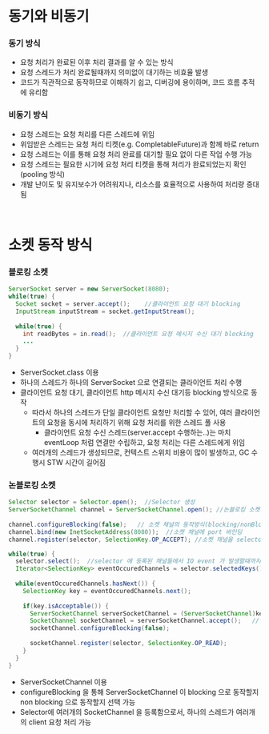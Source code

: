 # 동기와 비동기
### 동기 방식
* 요청 처리가 완료된 이후 처리 결과를 알 수 있는 방식
* 요청 스레드가 처리 완료될때까지 의미없이 대기하는 비효율 발생
* 코드가 직관적으로 동작하므로 이해하기 쉽고, 디버깅에 용이하며, 코드 흐름 추적에 유리함

### 비동기 방식
* 요청 스레드는 요청 처리를 다른 스레드에 위임
* 위임받은 스레드는 요청 처리 티켓(e.g. CompletableFuture)과 함께 바로 return
* 요청 스레드는 이를 통해 요청 처리 완료를 대기할 필요 없이 다른 작업 수행 가능
* 요청 스레드는 필요한 시기에 요청 처리 티켓을 통해 처리가 완료되었는지 확인(pooling 방식)
* 개발 난이도 및 유지보수가 어려워지나, 리소스를 효율적으로 사용하여 처리량 증대됨

<br>

# 소켓 동작 방식
### 블로킹 소켓
```java
ServerSocket server = new ServerSocket(8080);
while(true) {
  Socket socket = server.accept();    //클라이언트 요청 대기 blocking
  InputStream inputStream = socket.getInputStream();
  
  while(true) {
    int readBytes = in.read();  //클라이언트 요청 메시지 수신 대기 blocking
    ...
  }
}
```
* ServerSocket.class 이용
* 하나의 스레드가 하나의 ServerSocket 으로 연결되는 클라이언트 처리 수행
* 클라이언트 요청 대기, 클라이언트 http 메시지 수신 대기등 blocking 방식으로 동작
    * 따라서 하나의 스레드가 단일 클라이언트 요청만 처리할 수 있어, 여러 클라이언트의 요청을 동시에 처리하기 위해 요청 처리를 위한 스레드 풀 사용
      * 클라이언트 요청 수신 스레드(server.accept 수행하는..)는 마치 eventLoop 처럼 연결만 수립하고, 요청 처리는 다른 스레드에게 위임
    * 여러개의 스레드가 생성되므로, 컨텍스트 스위치 비용이 많이 발생하고, GC 수행시 STW 시간이 길어짐

### 논블로킹 소켓
```java
Selector selector = Selector.open();  //Selector 생성
ServerSocketChannel channel = ServerSocketChannel.open(); //논블로킹 소켓 채널 생성
  
channel.configureBlocking(false);   // 소켓 채널의 동작방식(blocking/nonBlocking) 선택
channel.bind(new InetSocketAddress(8080));  //소켓 채널에 port 바인딩
channel.register(selector, SelectionKey.OP_ACCEPT); //소켓 채널을 selector 에 등록(하나의 selector 에 여러개의 채널 등록 가능), selector 가 해당 채널에서 감지할 signal 설정

while(true) {
  selector.select();  //selector 에 등록된 채널들에서 IO event 가 발생할때까지 blocking
  Iterator<SelectionKey> eventOccuredChannels = selector.selectedKeys().iterator(); //IO event 가 발생된 모든 channel 가져옴
  
  while(eventOccuredChannels.hasNext()) {
    SelectionKey key = eventOccuredChannels.next();
    
    if(key.isAcceptable()) {
      ServerSocketChannel serverSocketChannel = (ServerSocketChannel)key.channel();
      SocketChannel socketChannel = serverSocketChannel.accept();   //연결 수락 및 클라이언트 socket 채널 조회
      socketChannel.configureBlocking(false);
      
      socketChannel.register(selector, SelectionKey.OP_READ);
    }
  }
}
```
* ServerSocketChannel 이용
* configureBlocking 을 통해 ServerSocketChannel 이 blocking 으로 동작할지 non blocking 으로 동작할지 선택 가능
* Selector에 여러개의 SocketChannel 을 등록함으로서, 하나의 스레드가 여러개의 client 요청 처리 가능